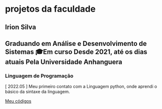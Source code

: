 # projetos da faculdade
  ## Irion Silva
  Graduando em **Análise e Desenvolvimento de Sistemas**
  🎓Em curso
  Desde 2021, até os dias atuais
  Pela Universidade Anhanguera
---
### Linguagem de Programação
[ 2022.05 ]
  Meu primeiro contato com a Linguagem python, onde aprendi o básico da sintaxe da linguagem.

[Meu códigos](https://github.com/irion-silva)
  

